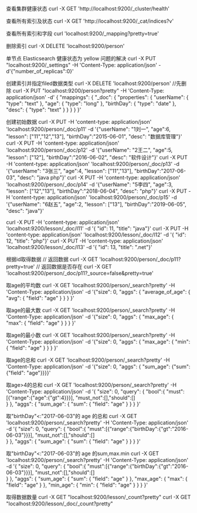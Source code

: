 
查看集群健康状态
  curl -X GET 'http://localhost:9200/_cluster/health'

查看所有索引及状态
  curl -X GET 'http://localhost:9200/_cat/indices?v'

查看所有索引和字段
  curl 'localhost:9200/_mapping?pretty=true'

删除索引
  curl -X DELETE 'localhost:9200/person'

单节点 Elasticsearch 健康状态为 yellow 问题的解决
  curl -X PUT "localhost:9200/_settings" -H 'Content-Type: application/json' -d'{"number_of_replicas":0}'

创建索引并指定filed数据类型
  curl -X DELETE 'localhost:9200/person'  //先删除
  curl -X PUT "localhost:9200/person?pretty" -H 'Content-Type: application/json' -d'
  {
  "mappings": {
      "_doc": {
       "properties": {
          "userName": { "type":  "text" },
          "age":      { "type":  "long" },
          "birthDay": { "type":  "date" },
          "desc":     { "type":  "text" }
        }
      }
  }
  }'

创建初始数据
  curl -X PUT -H 'content-type: application/json' 'localhost:9200/person/_doc/p11' -d '{"userName": "1刘一", "age":6, "lesson": ["11","12","13"], "birthDay":"2015-06-01", "desc": "数据库管理"}' 
  curl -X PUT -H 'content-type: application/json' 'localhost:9200/person/_doc/p12' -d '{"userName": "2王二", "age":5, "lesson": ["12"],           "birthDay":"2016-06-02", "desc": "软件设计"}' 
  curl -X PUT -H 'content-type: application/json' 'localhost:9200/person/_doc/p13' -d '{"userName": "3张三", "age":4, "lesson": ["11","13"],      "birthDay":"2017-06-03", "desc": "java php"}' 
  curl -X PUT -H 'content-type: application/json' 'localhost:9200/person/_doc/p14' -d '{"userName": "5李四", "age":3, "lesson": ["12","13"],      "birthDay":"2018-06-04", "desc": "php"}' 
  curl -X PUT -H 'content-type: application/json' 'localhost:9200/person/_doc/p15' -d '{"userName": "6赵五", "age":2, "lesson": ["13"],           "birthDay":"2019-06-05", "desc": "java"}' 

  curl -X PUT -H 'content-type: application/json' 'localhost:9200/lesson/_doc/l11' -d '{  "id": 11,  "title": "java"}' 
  curl -X PUT -H 'content-type: application/json' 'localhost:9200/lesson/_doc/l12' -d '{  "id": 12,  "title": "php"}' 
  curl -X PUT -H 'content-type: application/json' 'localhost:9200/lesson/_doc/l13' -d '{  "id": 13,  "title": ".net"}' 

根据id取得数据
  // 返回数据
  curl -X GET 'localhost:9200/person/_doc/p11?pretty=true'
  // 返回数据是否存在
  curl -X GET 'localhost:9200/person/_doc/p11?_source=false&pretty=true'

取age的平均数
  curl -X GET 'localhost:9200/person/_search?pretty' -H 'Content-Type: application/json' -d '{"size": 0, "aggs": { "average_of_age": { "avg": { "field": "age" } } } }'

取age的最大数
  curl -X GET 'localhost:9200/person/_search?pretty' -H 'Content-Type: application/json' -d '{"size": 0, "aggs": { "max_age": { "max": { "field": "age" } } } }'

取age的最小数
  curl -X GET 'localhost:9200/person/_search?pretty' -H 'Content-Type: application/json' -d '{"size": 0, "aggs": { "max_age": { "min": { "field": "age" } } } }'

取age的总和
  curl -X GET 'localhost:9200/person/_search?pretty' -H 'Content-Type: application/json' -d '{"size": 0, "aggs": { "sum_age": {"sum": {"field": "age"}}}}'

取age>4的总和
  curl -X GET 'localhost:9200/person/_search?pretty' -H 'Content-Type: application/json' -d '{
    "size": 0,
    "query": {
      "bool":{
        "must":[{"range":{"age":{"gt":4}}}],
        "must_not":[],"should":[]      
      }
    },
    "aggs": { "sum_age": { "sum": { "field": "age" } } }
  }'

取"birthDay"<:"2017-06-03"的 age 的总和
  curl -X GET 'localhost:9200/person/_search?pretty' -H 'Content-Type: application/json' -d '{
    "size": 0,
    "query": {
      "bool":{
        "must":[{"range":{"birthDay":{"gt":"2016-06-03"}}}],
        "must_not":[],"should":[]      
      }
    },
    "aggs": { "sum_age": { "sum": { "field": "age" } } }
  }'

取"birthDay"<:"2017-06-03"的 age 的sum,max.min
  curl -X GET 'localhost:9200/person/_search?pretty' -H 'Content-Type: application/json' -d '{
    "size": 0,
    "query": {
      "bool":{
        "must":[{"range":{"birthDay":{"gt":"2016-06-03"}}}],
        "must_not":[],"should":[]      
      }
    },
    "aggs": {
      "sum_age": { "sum": { "field": "age" } },
      "max_age": { "max": { "field": "age" } },
      "min_age": { "min": { "field": "age" } }
    }
  }'

取得数据数量
  curl -X GET "localhost:9200/lesson/_count?pretty"
  curl -X GET "localhost:9200/lesson/_doc/_count?pretty"  


